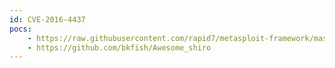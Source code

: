 ```yaml
---
id: CVE-2016-4437
pocs:
    - https://raw.githubusercontent.com/rapid7/metasploit-framework/master/modules/exploits/multi/http/shiro_rememberme_v124_deserialize.rb
    - https://github.com/bkfish/Awesome_shiro
---
```

